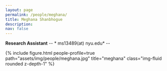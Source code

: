 ```yaml
---
layout: page
permalink: /people/meghana/
title: Meghana Shanbhogue
description: 
nav: false
---
```


**Research Assistant** -- * ms13489(at) nyu.edu* -- 

{% include figure.html people-profile=true path="assets/img/people/meghana.jpg" title="meghana" class="img-fluid rounded z-depth-1" %}
 

